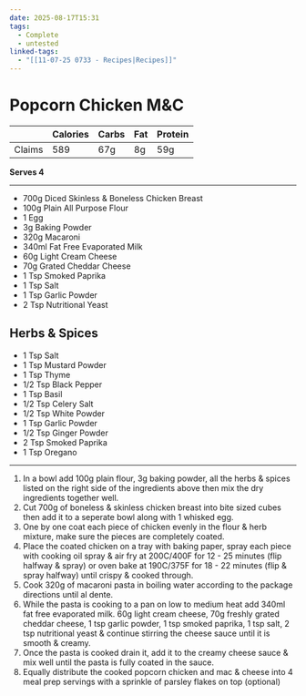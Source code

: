 ```yaml
---
date: 2025-08-17T15:31
tags:
  - Complete
  - untested
linked-tags:
  - "[[11-07-25 0733 - Recipes|Recipes]]"
---
```

# Popcorn Chicken M&C

|        | Calories | Carbs | Fat | Protein |
| ------ | -------- | ----- | --- | ------- |
| Claims | 589      | 67g   | 8g  | 59g     |

**Serves 4**

---
- 700g Diced Skinless & Boneless Chicken Breast
- 100g Plain All Purpose Flour
- 1 Egg
- 3g Baking Powder
- 320g Macaroni
- 340ml Fat Free Evaporated Milk
- 60g Light Cream Cheese
- 70g Grated Cheddar Cheese
- 1 Tsp Smoked Paprika
- 1 Tsp Salt
- 1 Tsp Garlic Powder
- 2 Tsp Nutritional Yeast
## Herbs & Spices
- 1 Tsp Salt
- 1 Tsp Mustard Powder
- 1 Tsp Thyme
- 1/2 Tsp Black Pepper
- 1 Tsp Basil
- 1/2 Tsp Celery Salt
- 1/2 Tsp White Powder
- 1 Tsp Garlic Powder
- 1/2 Tsp Ginger Powder
- 2 Tsp Smoked Paprika
- 1 Tsp Oregano
---
1. In a bowl add 100g plain flour, 3g baking powder, all the herbs & spices listed on the right side of the ingredients above then mix the dry ingredients together well.
2. Cut 700g of boneless & skinless chicken breast into bite sized cubes then add it to a seperate bowl along with 1 whisked egg. 
3. One by one coat each piece of chicken evenly in the flour & herb mixture, make sure the pieces are completely coated.
4. Place the coated chicken on a tray with baking paper, spray each piece with cooking oil spray & air fry at 200C/400F for 12 - 25 minutes (flip halfway & spray) or oven bake at 190C/375F for 18 - 22 minutes (flip & spray halfway) until crispy & cooked through.
5. Cook 320g of macaroni pasta in boiling water according to the package directions until al dente.
6. While the pasta is cooking to a pan on low to medium heat add 340ml fat free evaporated milk. 60g light cream cheese, 70g freshly grated cheddar cheese, 1 tsp garlic powder, 1 tsp smoked paprika, 1 tsp salt, 2 tsp nutritional yeast & continue stirring the cheese sauce until it is smooth & creamy.
7. Once the pasta is cooked drain it, add it to the creamy cheese sauce & mix well until the pasta is fully coated in the sauce. 
8. Equally distribute the cooked popcorn chicken and mac & cheese into 4 meal prep servings with a sprinkle of parsley flakes on top (optional)